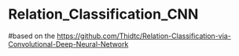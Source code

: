 # Relation_Classification_CNN

#based on the https://github.com/Thidtc/Relation-Classification-via-Convolutional-Deep-Neural-Network
